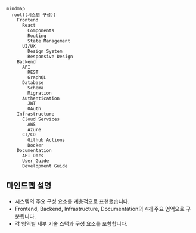 ```mermaid
mindmap
  root((시스템 구성))
    Frontend
      React
        Components
        Routing
        State Management
      UI/UX
        Design System
        Responsive Design
    Backend
      API
        REST
        GraphQL
      Database
        Schema
        Migration
      Authentication
        JWT
        OAuth
    Infrastructure
      Cloud Services
        AWS
        Azure
      CI/CD
        Github Actions
        Docker
    Documentation
      API Docs
      User Guide
      Development Guide
```

## 마인드맵 설명
- 시스템의 주요 구성 요소를 계층적으로 표현했습니다.
- Frontend, Backend, Infrastructure, Documentation의 4개 주요 영역으로 구분됩니다.
- 각 영역별 세부 기술 스택과 구성 요소를 포함합니다.